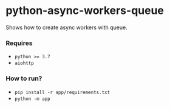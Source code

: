 # python-async-workers-queue
Shows how to create async workers with queue.

### Requires

* `python >= 3.7`
* `aiohttp`

### How to run?

* `pip install -r app/requirements.txt`
* `python -m app`
